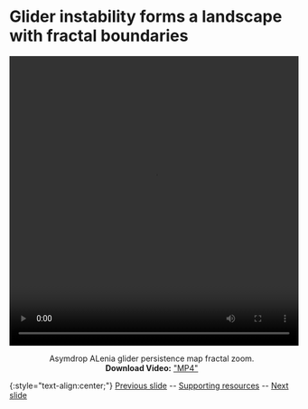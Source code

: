 # Glider instability forms a landscape with fractal boundaries 

<div align="center">

<!-- 'video for everyone' code snippet from https://camendesign.com/code/video_for_everybody -->
<!-- first try HTML5 playback: if serving as XML, expand `controls` to `controls="controls"` and autoplay likewise -->
<!-- warning: playback does not work on iOS3 if you include the poster attribute! fixed in iOS4.0 -->
<video width="512" height="512" controls>
	<!-- MP4 must be first for iPad! -->
	<source src="https://raw.githubusercontent.com/riveSunder/fractal_persistence/master/docs/assets/exp_presentation_zoom_zoom_96timesteps.mp4" type="video/mp4" /><!-- Safari / iOS video    -->
<!-- <source src="__VIDEO__.OGV" type="video/ogg" /><!-- Firefox / Opera / Chrome10 --> -->
	<!-- fallback to Flash: -->
	<object width="512" height="512" type="application/x-shockwave-flash" data="__FLASH__.SWF">
		<!-- Firefox uses the `data` attribute above, IE/Safari uses the param below -->
		<param name="movie" value="__FLASH__.SWF" />
		<param name="flashvars" value="controlbar=over&amp;image=__POSTER__.JPG&amp;file=https://raw.githubusercontent.com/riveSunder/fractal_persistence/master/docs/assets/exp_presentation_zoom_zoom_96timesteps.mp4" />
		<!-- fallback image. note the title field below, put the title of the video there -->
		<img src="https://raw.githubusercontent.com/riveSunder/fractal_persistence/master/docs/assets/vid4_thumbnail.png" width="512" height="512" alt="thumbnail of asymdrop fractal zoom"
		     title="No video playback capabilities, please download the video below" />
	</object>
</video>
<p>	
  Asymdrop ALenia glider persistence map fractal zoom. 
  <br>
  <strong>Download Video:</strong>
	<a href="https://raw.githubusercontent.com/riveSunder/fractal_persistence/master/docs/assets/exp_presentation_zoom_zoom_96timesteps.mp4">"MP4"</a>
<!-- Open Format:	<a href="__VIDEO__.OGV">"Ogg"</a> -->
</p>
</div>


{:style="text-align:center;"}
[Previous slide](https://rivesunder.github.io/fractal_persistence/al24_slide_013) -- [Supporting resources](https://rivesunder.github.io/fractal_persistence) -- [Next slide](https://rivesunder.github.io/fractal_persistence/al24_slide_015)

